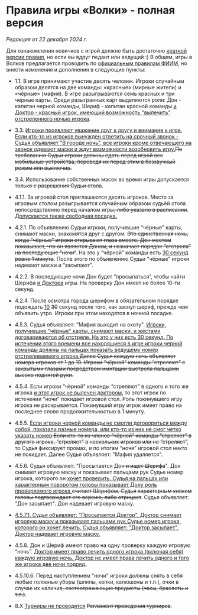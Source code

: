 # Правила игры «Волки» - полная версия

*Редакция от 22 декабря 2024 г.*

Для ознакомления новичков с игрой должно быть достаточно [краткой версии правил](/rules/),
но если вы вдруг педант или ведущий :) В общем, игры в Волков предлагается проводить 
по [официальным правилам ФИИМ](https://mafiaworldtour.com/fiim-rules), но внести изменения 
и дополнения в следующие пункты:

- 1.1. В игре принимают участие десять человек. Игроки случайным образом делятся на две команды: «красные» (мирные жители) и «чёрные» (мафия). В игре разыгрываются семь красных и три черные карты. Среди разыгранных карт выделяются роли: Дон - капитан черной команды, Шериф - капитан красной команды <ins>и Доктор - красный игрок, имеющий возможность "вылечить" отстреленного ночью игрока</ins>.

- 3.3. <ins>Игроки проявляют уважение друг к другу и внимание к игре. Если кто-то из игроков вынужден ответить на срочный звонок - Судья объявляет "В городе ночь", все игроки кроме отвечающего на звонок одевают маски и ждут возможности возобновить игру.</ins><del>По требованию Судьи игроки должны сдать перед игрой все мобильные устройства, переведя их перед этим в беззвучный режим или выключив.</del>

- 3.4. Использование собственных масок во время игры допускается <del>только с разрешения Судьи стола</del>.

- 4.1.1. За игровой стол приглашаются десять игроков. Место за игровым столом разыгрывается случайным образом судьёй стола непосредственно перед началом игры<del>, либо указано в расписании</del>. <ins>Допускается также свободная посадка.</ins>

- 4.2.1. По объявлению Судьи игроки, получившие “чёрные” карты, снимают маски, знакомятся друг с другом. <del>Это единственная ночь, когда “чёрные” игроки открывают глаза вместе. Дон жестом показывает, что он является Доном, и назначает порядок “отстрела” на последующие “ночи”</del>. На это у “чёрной” команды есть <ins>30 секунд</ins> <del>ровно 1 минута</del>. После этого по объявлению Судьи “чёрные” игроки надевают маски и “засыпают”.

- 4.2.2. В последующие ночи Дон будет “просыпаться”, чтобы найти Шерифа <ins>и Доктора</ins> игры. На проверку Дон имеет не более 10-ти секунд.

- 4.2.4. После осмотра города шерифом в обязательном порядке подождать <ins>10</ins> <del>30</del> секунд после того, как заснул шериф, прежде чем объявить утро. Игроки при этом находятся в ночной посадке.

- 4.5.3. Судья объявляет: "Мафия выходит на охоту". <ins>Игроки, получившие “чёрные” карты, снимают маски, и жестами договариваются об отстреле. На это у них есть 30 секунд. По истечении этого времени все находящиеся в игре игроки черной команды должны на пальцах показать ведущему номер отстреливаемого игрока.</ins><del>Далее Судья каждую ночь объявляет номера игроков от 1 до 10. Игроки “чёрной” команды “стреляют” с закрытыми глазами посредством имитации выстрела пальцами высоко поднятой руки.</del>

- 4.5.4. Если игроки “чёрной” команды “стреляют” в одного и того же игрока <ins>и этот игрок не вылечен доктором</ins>, то этот игрок по истечении “ночи” покидает игровой стол. Роль покинувшего игру игрока не раскрывается. Покинувший игру игрок имеет право на последнее слово продолжительностью в 1 минуту.

- 4.5.5. <ins>Если игроки черной команды не смогли договориться между собой, показали разные номера, или кто-то из них не смог четко указать номер</ins><del> Если кто-то из членов “чёрной” команды “стреляет” в другого игрока, “стреляет” в нескольких игроков или не “стреляет”</del>, то Судья фиксирует промах, и по итогам “ночи” игровой стол никто не покидает. Далее Судья объявляет: "Мафия удаляется".

- 4.5.6. Судья объявляет: "Просыпается Дон<del> и ищет Шерифа</del>". Дон снимает игровую маску и показывает пальцами рук Судье номер игрока, которого он <ins>хочет проверить. Судья на пальцах или характерным поворотом головы показывает Дону роль проверяемого игрока </ins> <del>считает Шерифом. Судья характерным кивком головы подтверждает его версию, либо отрицает</del>. Судья объявляет: "Дон засыпает". Дон надевает игровую маску.

- <ins>4.5.7.1. Судья объявляет: "Просыпается Доктор". Доктор снимает игровую маску и показывает пальцами рук Судье номер игрока, которого он хочет лечить. Судья объявляет: "Доктор засыпает". Доктор надевает игровую маску.</ins>

- 4.5.8. Дон и Шериф имеют право на одну проверку каждую игровую “ночь”. <ins>Доктор имеет право лечить одного игрока (включая себя) каждую игровую ночь. Доктор не имеет права лечить одного и того же игрока две ночи подряд.</ins>

- 4.5.10.6. Перед наступлением "ночи" игроки должны снять в себя любые головные уборы (шляпы, кепки, капюшоны и т.п.), очки в случае их наличия<del>, светоотражающие предметы (часы, браслеты и т.п.)</del>.

- 8.X <ins>Турниры не проводятся</ins> <del>Регламент проведения турниров</del>.
